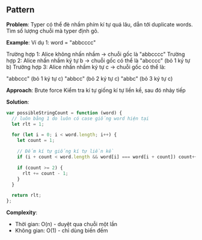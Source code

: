 ## Pattern

**Problem**:
Typer có thể đè nhầm phím kí tự quá lâu, dẫn tới duplicate words. Tìm số lượng chuỗi mà typer định gõ.

**Example**:
Ví dụ 1: word = "abbcccc"

Trường hợp 1: Alice không nhấn nhầm → chuỗi gốc là "abbcccc"
Trường hợp 2: Alice nhấn nhầm ký tự b → chuỗi gốc có thể là "abcccc" (bỏ 1 ký tự b)
Trường hợp 3: Alice nhấn nhầm ký tự c → chuỗi gốc có thể là:

"abbccc" (bỏ 1 ký tự c)
"abbcc" (bỏ 2 ký tự c)
"abbc" (bỏ 3 ký tự c)

**Approach**:
Brute force
Kiểm tra kí tự giống kí tự liền kề, sau đó nhảy tiếp

**Solution**:

```javascript
var possibleStringCount = function (word) {
  // luôn bằng 1 do luôn có case giống word hiện tại
  let rlt = 1;

  for (let i = 0; i < word.length; i++) {
    let count = 1;

    // Đếm kí tự giống kí tự liền kề
    if (i + count < word.length && word[i] === word[i + count]) count++;

    if (count >= 2) {
      rlt += count - 1;
    }
  }

  return rlt;
};
```

**Complexity**:

- Thời gian: O(n) - duyệt qua chuỗi một lần
- Không gian: O(1) - chỉ dùng biến đếm
